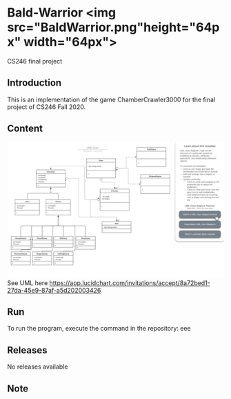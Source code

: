 # Bald-Warrior <img src="BaldWarrior.png"height="64px" width="64px">
 CS246 final project

## Introduction
This is an implementation of the game ChamberCrawler3000 for the final project of CS246 Fall 2020.

## Content
![](UML.jpeg)
See UML here https://app.lucidchart.com/invitations/accept/8a72bed1-27da-45e9-87af-a5d202003426

## Run
To run the program, execute the command in the repository:
    eee

## Releases
No releases available

## Note
